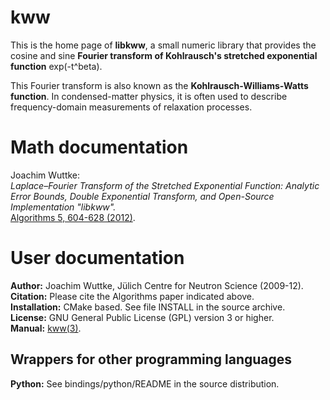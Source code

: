 # kww

This is the home page of **libkww**, a small numeric library that provides
the cosine and sine **Fourier transform of Kohlrausch's stretched exponential function**
exp(-t^beta).

This Fourier transform is also known as the **Kohlrausch-Williams-Watts function**.
In condensed-matter physics, it is often used to describe frequency-domain
measurements of relaxation processes.

# Math documentation

Joachim Wuttke:\
*Laplace–Fourier Transform of the Stretched Exponential Function:
Analytic Error Bounds, Double Exponential Transform, and Open-Source Implementation "libkww".*\
[Algorithms 5, 604-628 (2012)](http://dx.doi.org/10.3390/a5040604).

# User documentation

**Author:** Joachim Wuttke, Jülich Centre for Neutron Science (2009-12).\
**Citation:** Please cite the Algorithms paper indicated above.\
**Installation:** CMake based. See file INSTALL in the source archive.\
**License:** GNU General Public License (GPL) version 3 or higher.\
**Manual:** [kww(3)](http://apps.jcns.fz-juelich.de/man/kww.html).

## Wrappers for other programming languages

**Python:** See bindings/python/README in the source distribution.